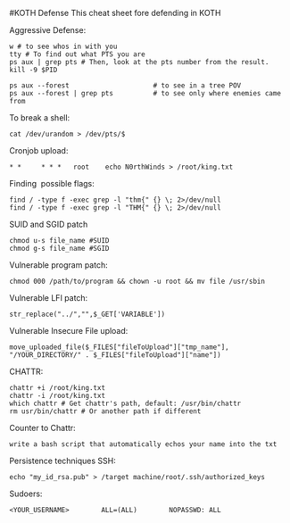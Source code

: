 #KOTH Defense
This cheat sheet fore defending in KOTH

Aggressive Defense:
```
w # to see whos in with you
tty # To find out what PTS you are 
ps aux | grep pts # Then, look at the pts number from the result.
kill -9 $PID

ps aux --forest                     # to see in a tree POV
ps aux --forest | grep pts          # to see only where enemies came from
```

To break a shell:
```
cat /dev/urandom > /dev/pts/$
```

Cronjob upload:
```
* *     * * *   root    echo N0rthWinds > /root/king.txt
```

Finding  possible flags:
```
find / -type f -exec grep -l "thm{" {} \; 2>/dev/null
find / -type f -exec grep -l "THM{" {} \; 2>/dev/null
```

SUID and SGID patch
```
chmod u-s file_name #SUID
chmod g-s file_name #SGID
```

Vulnerable program patch:
```
chmod 000 /path/to/program && chown -u root && mv file /usr/sbin
```

Vulnerable LFI patch:
```
str_replace("../","",$_GET['VARIABLE'])
```





Vulnerable Insecure File upload:
```
move_uploaded_file($_FILES["fileToUpload"]["tmp_name"], "/YOUR_DIRECTORY/" . $_FILES["fileToUpload"]["name"])
```

CHATTR:
```
chattr +i /root/king.txt
chattr -i /root/king.txt
which chattr # Get chattr's path, default: /usr/bin/chattr
rm usr/bin/chattr # Or another path if different
```

Counter to Chattr:
```
write a bash script that automatically echos your name into the txt
```

Persistence techniques 
SSH:
```
echo "my_id_rsa.pub" > /target machine/root/.ssh/authorized_keys
```

Sudoers:
```
<YOUR_USERNAME>        ALL=(ALL)        NOPASSWD: ALL
```






